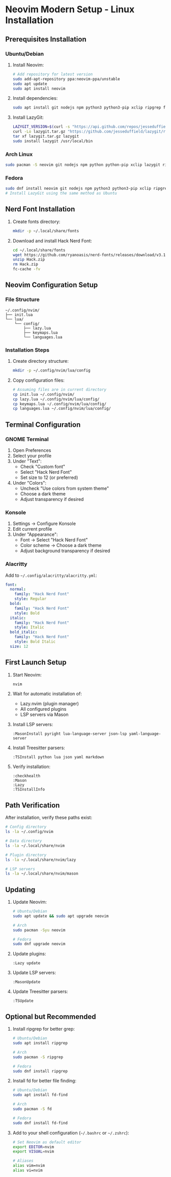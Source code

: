 # Neovim Modern Setup - Linux Installation

## Prerequisites Installation

### Ubuntu/Debian
1. Install Neovim:
   ```bash
   # Add repository for latest version
   sudo add-apt-repository ppa:neovim-ppa/unstable
   sudo apt update
   sudo apt install neovim
   ```

2. Install dependencies:
   ```bash
   sudo apt install git nodejs npm python3 python3-pip xclip ripgrep fd-find
   ```

3. Install LazyGit:
   ```bash
   LAZYGIT_VERSION=$(curl -s "https://api.github.com/repos/jesseduffield/lazygit/releases/latest" | grep -Po '"tag_name": "v\K[^"]*')
   curl -Lo lazygit.tar.gz "https://github.com/jesseduffield/lazygit/releases/latest/download/lazygit_${LAZYGIT_VERSION}_Linux_x86_64.tar.gz"
   tar xf lazygit.tar.gz lazygit
   sudo install lazygit /usr/local/bin
   ```

### Arch Linux
```bash
sudo pacman -S neovim git nodejs npm python python-pip xclip lazygit ripgrep fd
```

### Fedora
```bash
sudo dnf install neovim git nodejs npm python3 python3-pip xclip ripgrep fd-find
# Install LazyGit using the same method as Ubuntu
```

## Nerd Font Installation

1. Create fonts directory:
   ```bash
   mkdir -p ~/.local/share/fonts
   ```

2. Download and install Hack Nerd Font:
   ```bash
   cd ~/.local/share/fonts
   wget https://github.com/ryanoasis/nerd-fonts/releases/download/v3.1.1/Hack.zip
   unzip Hack.zip
   rm Hack.zip
   fc-cache -fv
   ```

## Neovim Configuration Setup

### File Structure
```
~/.config/nvim/
├── init.lua
└── lua/
    └── config/
        ├── lazy.lua
        ├── keymaps.lua
        └── languages.lua
```

### Installation Steps

1. Create directory structure:
   ```bash
   mkdir -p ~/.config/nvim/lua/config
   ```

2. Copy configuration files:
   ```bash
   # Assuming files are in current directory
   cp init.lua ~/.config/nvim/
   cp lazy.lua ~/.config/nvim/lua/config/
   cp keymaps.lua ~/.config/nvim/lua/config/
   cp languages.lua ~/.config/nvim/lua/config/
   ```

## Terminal Configuration

### GNOME Terminal
1. Open Preferences
2. Select your profile
3. Under "Text":
   - Check "Custom font"
   - Select "Hack Nerd Font"
   - Set size to 12 (or preferred)
4. Under "Colors":
   - Uncheck "Use colors from system theme"
   - Choose a dark theme
   - Adjust transparency if desired

### Konsole
1. Settings → Configure Konsole
2. Edit current profile
3. Under "Appearance":
   - Font → Select "Hack Nerd Font"
   - Color scheme → Choose a dark theme
   - Adjust background transparency if desired

### Alacritty
Add to `~/.config/alacritty/alacritty.yml`:
```yaml
font:
  normal:
    family: "Hack Nerd Font"
    style: Regular
  bold:
    family: "Hack Nerd Font"
    style: Bold
  italic:
    family: "Hack Nerd Font"
    style: Italic
  bold_italic:
    family: "Hack Nerd Font"
    style: Bold Italic
  size: 12
```

## First Launch Setup

1. Start Neovim:
   ```bash
   nvim
   ```

2. Wait for automatic installation of:
   - Lazy.nvim (plugin manager)
   - All configured plugins
   - LSP servers via Mason

3. Install LSP servers:
   ```
   :MasonInstall pyright lua-language-server json-lsp yaml-language-server
   ```

4. Install Treesitter parsers:
   ```
   :TSInstall python lua json yaml markdown
   ```

5. Verify installation:
   ```
   :checkhealth
   :Mason
   :Lazy
   :TSInstallInfo
   ```

## Path Verification

After installation, verify these paths exist:
```bash
# Config directory
ls -la ~/.config/nvim

# Data directory
ls -la ~/.local/share/nvim

# Plugin directory
ls -la ~/.local/share/nvim/lazy

# LSP servers
ls -la ~/.local/share/nvim/mason
```

## Updating

1. Update Neovim:
   ```bash
   # Ubuntu/Debian
   sudo apt update && sudo apt upgrade neovim
   
   # Arch
   sudo pacman -Syu neovim
   
   # Fedora
   sudo dnf upgrade neovim
   ```

2. Update plugins:
   ```
   :Lazy update
   ```

3. Update LSP servers:
   ```
   :MasonUpdate
   ```

4. Update Treesitter parsers:
   ```
   :TSUpdate
   ```

## Optional but Recommended

1. Install ripgrep for better grep:
   ```bash
   # Ubuntu/Debian
   sudo apt install ripgrep
   
   # Arch
   sudo pacman -S ripgrep
   
   # Fedora
   sudo dnf install ripgrep
   ```

2. Install fd for better file finding:
   ```bash
   # Ubuntu/Debian
   sudo apt install fd-find
   
   # Arch
   sudo pacman -S fd
   
   # Fedora
   sudo dnf install fd-find
   ```

3. Add to your shell configuration (`~/.bashrc` or `~/.zshrc`):
   ```bash
   # Set Neovim as default editor
   export EDITOR=nvim
   export VISUAL=nvim
   
   # Aliases
   alias vim=nvim
   alias vi=nvim
   ```